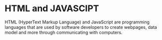 # HTML and JAVASCIPT

HTML (HyperText Markup Language) and JavaScript are programming languages that are used by software developers to create webpages, data model and more through communicating with computers. 
